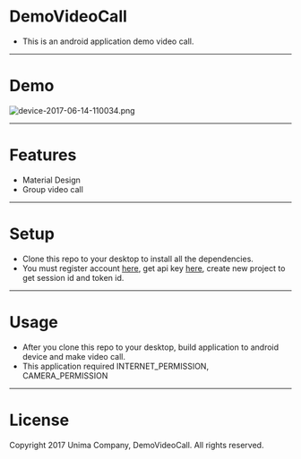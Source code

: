 # DemoVideoCall #

* This is an android application demo video call.
***
# Demo #

![device-2017-06-14-110034.png](https://bitbucket.org/repo/Lorj4ad/images/912122843-device-2017-06-14-110034.png)
___
# Features #
* Material Design
* Group video call
***
# Setup #
* Clone this repo to your desktop to install all the dependencies.
* You must register account [here](https://tokbox.com/), get api key [here](https://tokbox.com/account/#/), create new project to get session id and token id.
---
# Usage #
* After you clone this repo to your desktop, build application to android device and make video call.
* This application required INTERNET_PERMISSION, CAMERA_PERMISSION
***
# License #
Copyright 2017 Unima Company, DemoVideoCall.
All rights reserved.